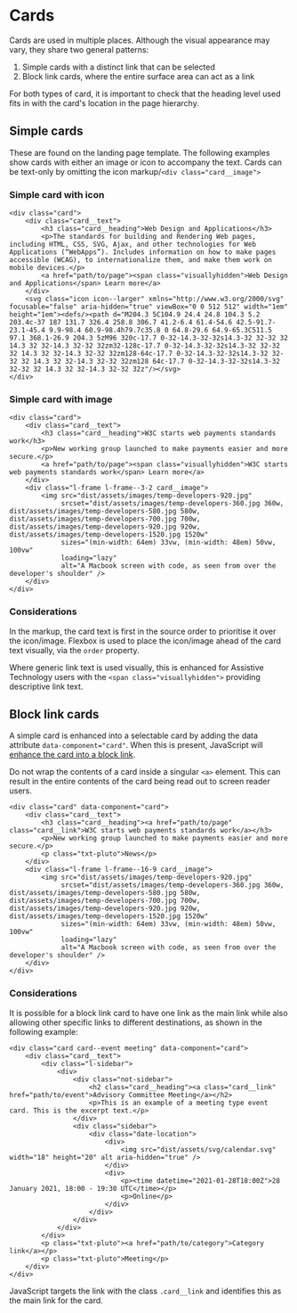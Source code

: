 # Cards

Cards are used in multiple places. Although the visual appearance may vary, they share two general patterns:

1. Simple cards with a distinct link that can be selected
2. Block link cards, where the entire surface area can act as a link

For both types of card, it is important to check that the heading level used fits in with the card's location in the page hierarchy.

## Simple cards

These are found on the landing page template. The following examples show cards with either an image or icon to accompany the text. Cards can be text-only by omitting the icon markup/`<div class="card__image">`

### Simple card with icon

```
<div class="card">
    <div class="card__text">
        <h3 class="card__heading">Web Design and Applications</h3>
        <p>The standards for building and Rendering Web pages, including HTML, CSS, SVG, Ajax, and other technologies for Web Applications (“WebApps”). Includes information on how to make pages accessible (WCAG), to internationalize them, and make them work on mobile devices.</p>
        <a href="path/to/page"><span class="visuallyhidden">Web Design and Applications</span> Learn more</a>
    </div>
    <svg class="icon icon--larger" xmlns="http://www.w3.org/2000/svg" focusable="false" aria-hidden="true" viewBox="0 0 512 512" width="1em" height="1em"><defs/><path d="M204.3 5C104.9 24.4 24.8 104.3 5.2 203.4c-37 187 131.7 326.4 258.8 306.7 41.2-6.4 61.4-54.6 42.5-91.7-23.1-45.4 9.9-98.4 60.9-98.4h79.7c35.8 0 64.8-29.6 64.9-65.3C511.5 97.1 368.1-26.9 204.3 5zM96 320c-17.7 0-32-14.3-32-32s14.3-32 32-32 32 14.3 32 32-14.3 32-32 32zm32-128c-17.7 0-32-14.3-32-32s14.3-32 32-32 32 14.3 32 32-14.3 32-32 32zm128-64c-17.7 0-32-14.3-32-32s14.3-32 32-32 32 14.3 32 32-14.3 32-32 32zm128 64c-17.7 0-32-14.3-32-32s14.3-32 32-32 32 14.3 32 32-14.3 32-32 32z"/></svg>
</div>
```

### Simple card with image

```
<div class="card">
    <div class="card__text">
        <h3 class="card__heading">W3C starts web payments standards work</h3>
        <p>New working group launched to make payments easier and more secure.</p>
        <a href="path/to/page"><span class="visuallyhidden">W3C starts web payments standards work</span> Learn more</a>
    </div>
    <div class="l-frame l-frame--3-2 card__image">
        <img src="dist/assets/images/temp-developers-920.jpg"
             srcset="dist/assets/images/temp-developers-360.jpg 360w, dist/assets/images/temp-developers-580.jpg 580w, dist/assets/images/temp-developers-700.jpg 700w, dist/assets/images/temp-developers-920.jpg 920w, dist/assets/images/temp-developers-1520.jpg 1520w"
             sizes="(min-width: 64em) 33vw, (min-width: 48em) 50vw, 100vw"
             loading="lazy"
             alt="A Macbook screen with code, as seen from over the developer's shoulder" />
    </div>
</div>
```

### Considerations

In the markup, the card text is first in the source order to prioritise it over the icon/image. Flexbox is used to place the icon/image ahead of the card text visually, via the `order` property.

Where generic link text is used visually, this is enhanced for Assistive Technology users with the `<span class="visuallyhidden">` providing descriptive link text.

## Block link cards

A simple card is enhanced into a selectable card by adding the data attribute `data-component="card"`. When this is present, JavaScript will [enhance the card into a block link](https://css-tricks.com/block-links-the-search-for-a-perfect-solution/).

Do not wrap the contents of a card inside a singular `<a>` element. This can result in the entire contents of the card being read out to screen reader users.

```
<div class="card" data-component="card">
    <div class="card__text">
        <h3 class="card__heading"><a href="path/to/page" class="card__link">W3C starts web payments standards work</a></h3>
        <p>New working group launched to make payments easier and more secure.</p>
        <p class="txt-pluto">News</p>
    </div>
    <div class="l-frame l-frame--16-9 card__image">
        <img src="dist/assets/images/temp-developers-920.jpg"
             srcset="dist/assets/images/temp-developers-360.jpg 360w, dist/assets/images/temp-developers-580.jpg 580w, dist/assets/images/temp-developers-700.jpg 700w, dist/assets/images/temp-developers-920.jpg 920w, dist/assets/images/temp-developers-1520.jpg 1520w"
             sizes="(min-width: 64em) 33vw, (min-width: 48em) 50vw, 100vw"
             loading="lazy"
             alt="A Macbook screen with code, as seen from over the developer's shoulder" />
    </div>
</div>
```

### Considerations

It is possible for a block link card to have one link as the main link while also allowing other specific links to different destinations, as shown in the following example:

```
<div class="card card--event meeting" data-component="card">
    <div class="card__text">
        <div class="l-sidebar">
            <div>
                <div class="not-sidebar">
                    <h2 class="card__heading"><a class="card__link" href="path/to/event">Advisory Committee Meeting</a></h2>
                    <p>This is an example of a meeting type event card. This is the excerpt text.</p>
                </div>
                <div class="sidebar">
                    <div class="date-location">
                        <div>
                            <img src="dist/assets/svg/calendar.svg" width="18" height="20" alt aria-hidden="true" />
                        </div>
                        <div>
                            <p><time datetime="2021-01-28T18:00Z">28 January 2021, 18:00 - 19:30 UTC</time></p>
                            <p>Online</p>
                        </div>
                    </div>
                </div>
            </div>
        </div>
        <p class="txt-pluto"><a href="path/to/category">Category link</a></p>
        <p class="txt-pluto">Meeting</p>
    </div>
</div>
```

JavaScript targets the link with the class `.card__link` and identifies this as the main link for the card.